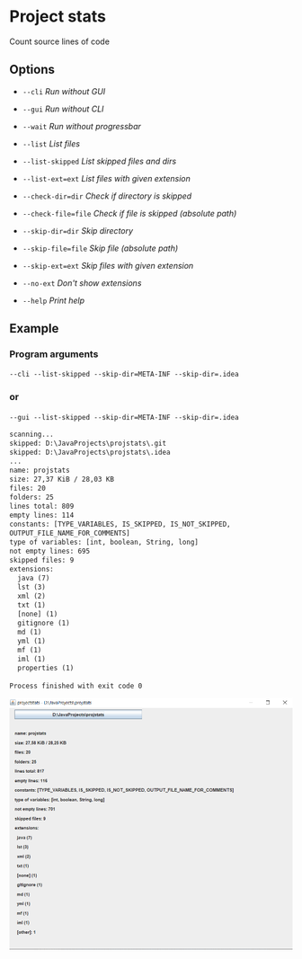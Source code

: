 # Project stats
Count source lines of code
## Options

* `--cli` *Run without GUI*

* `--gui` *Run without CLI*

* `--wait` *Run without progressbar*

* `--list` *List files*

* `--list-skipped` *List skipped files and dirs*

* `--list-ext=ext` *List files with given extension*

* `--check-dir=dir` *Check if directory is skipped*

* `--check-file=file` *Check if file is skipped (absolute path)*

* `--skip-dir=dir` *Skip directory*

* `--skip-file=file` *Skip file (absolute path)*

* `--skip-ext=ext` *Skip files with given extension*

* `--no-ext` *Don't show extensions*

* `--help` *Print help*

## Example
### Program arguments
`--cli --list-skipped --skip-dir=META-INF --skip-dir=.idea`
### or
`--gui --list-skipped --skip-dir=META-INF --skip-dir=.idea`
```
scanning...
skipped: D:\JavaProjects\projstats\.git
skipped: D:\JavaProjects\projstats\.idea
...
name: projstats
size: 27,37 KiB / 28,03 KB
files: 20
folders: 25
lines total: 809
empty lines: 114
constants: [TYPE_VARIABLES, IS_SKIPPED, IS_NOT_SKIPPED, OUTPUT_FILE_NAME_FOR_COMMENTS]
type of variables: [int, boolean, String, long]
not empty lines: 695
skipped files: 9
extensions: 
  java (7)
  lst (3)
  xml (2)
  txt (1)
  [none] (1)
  gitignore (1)
  md (1)
  yml (1)
  mf (1)
  iml (1)
  properties (1)

Process finished with exit code 0

```
![GUI](https://github.com/evil-granny/ProjectStatistic/blob/master/src/main/resources/gui.png)
